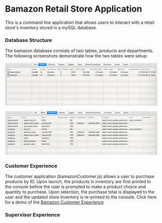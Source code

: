 # Bamazon Retail Store Application
This is a command line application that allows users to interact with a retail store's inventory stored in a mySQL database. 

### Database Structure
The bamazon database consists of two tables, products and departments. The following screenshots demonstrate how the two tables were setup:

![Image of Tables](https://github.com/udugam/bamazon/blob/master/screenshots/BamazonTables.png)

![Image of Columns](https://github.com/udugam/bamazon/blob/master/screenshots/BamazonColumns.png)

### Customer Experience
The customer application (bamazonCustomer.js) allows a user to purchase products by ID. Upon launch, the products in inventory are first printed to the console before the user is prompted to make a product choice and quantity to purchase. Upon selection, the purchase total is displayed to the user and the updated store inventory is re-printed to the console. Click here for a demo of the [Bamazon Customer Experience](https://youtu.be/TvncrHENOpM)

### Supervisor Experience






